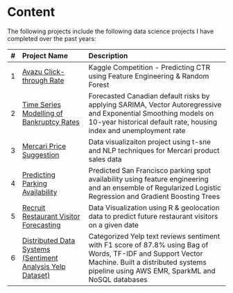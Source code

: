 # Content

The following projects include the following data science projects I have completed over the past years:

| # | Project Name | Description
|:-:|:-------------|:--------------
| 1 | [Avazu Click-through Rate](https://github.com/maisely/kernel-hub/blob/master/01-avazu_ctr_rf.ipynb) | Kaggle Competition - Predicting CTR using Feature Engineering & Random Forest |
| 2 | [Time Series Modelling of Bankruptcy Rates](https://github.com/maisely/kernel-hub/blob/master/02-canBankruptcy_ts.md) |  Forecasted Canadian default risks by applying SARIMA, Vector Autoregressive and Exponential Smoothing models on 10-year historical default rate, housing index and unemployment rate |
| 3 | [Mercari Price Suggestion](https://github.com/maisely/kernel-hub/blob/master/03-mercari_nlp.ipynb) | Data visualizaiton project using t-sne and NLP techniques for Mercari product sales data |
| 4 | [Predicting Parking Availability](https://github.com/maisely/kernel-hub/blob/master/04-parknav_ml_project.md) | Predicted San Francisco parking spot availability using feature engineering and an ensemble of Regularized Logistic Regression and Gradient Boosting Trees  
| 5 | [Recruit Restaurant Visitor Forecasting](https://github.com/maisely/kernel-hub/blob/master/05-recruit_timeseries_eda.Rmd) | Data Visualization using R & geolocation data to predict future restaurant visitors on a given date
| 6 | [Distributed Data Systems (Sentiment Analysis Yelp Dataset)](https://github.com/maisely/kernel-hub/blob/master/06-yelp_nlp_svm.md) | Categorized Yelp text reviews sentiment with F1 score of 87.8% using Bag of Words, TF-IDF and Support Vector Machine. Built a distributed systems pipeline using AWS EMR, SparkML and NoSQL databases |
